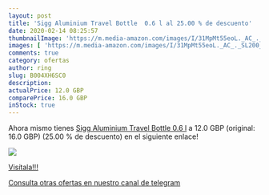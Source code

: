 ```yaml
---
layout: post
title: 'Sigg Aluminium Travel Bottle  0.6 l al 25.00 % de descuento'
date: 2020-02-14 08:25:57
thumbnailImage: 'https://m.media-amazon.com/images/I/31MpMt55eoL._AC_._SL200_.jpg'
images: [ 'https://m.media-amazon.com/images/I/31MpMt55eoL._AC_._SL200_.jpg' ]
comments: true
category: ofertas
author: ring
slug: B004XH6SC0
description:
actualPrice: 12.0 GBP
comparePrice: 16.0 GBP
inStock: true
---
```


Ahora mismo tienes [Sigg Aluminium Travel Bottle  0.6 l](https://www.amazon.com/dp/B004XH6SC0/?tag=redken08-20) a 12.0 GBP (original: 16.0 GBP) (25.00 %  de descuento) en el siguiente enlace!

[![](https://m.media-amazon.com/images/I/31MpMt55eoL._AC_._SL200_.jpg)](https://www.amazon.com/dp/B004XH6SC0/?tag=redken08-20)

[Visítala!!!](https://www.amazon.com/dp/B004XH6SC0/?tag=redken08-20)

[Consulta otras ofertas en nuestro canal de telegram](https://t.me/s/ofertas25)

